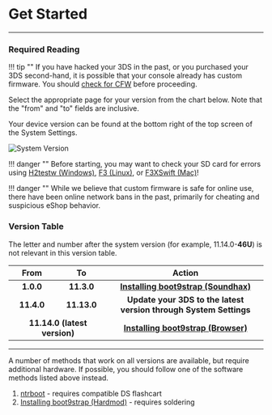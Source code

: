 # Get Started
---

### Required Reading

!!! tip ""
    If you have hacked your 3DS in the past, or you purchased your 3DS second-hand, it is possible that your console already has custom firmware. You should [check for CFW](checking-for-cfw) before proceeding.

Select the appropriate page for your version from the chart below. Note that the "from" and "to" fields are inclusive.

Your device version can be found at the bottom right of the top screen of the System Settings.

<img src="docs/assets/img/screenshots/system-version.png" alt="System Version">

!!! danger ""
    Before starting, you may want to check your SD card for errors using [H2testw (Windows)](h2testw-(windows)), [F3 (Linux)](f3-(linux)), or [F3XSwift (Mac)](f3xswift-(mac))!

!!! danger ""
    While we believe that custom firmware is safe for online use, there have been online network bans in the past, primarily for cheating and suspicious eShop behavior.

### Version Table

The letter and number after the system version (for example, 11.14.0-**46U**) is not relevant in this version table.

<table>
  <colgroup>
    <col span="1" style="width: 10%;">
    <col span="1" style="width: 10%;">
    <col span="1" style="width: 40%;">
  </colgroup>
  <thead>
    <tr>
      <th style="text-align: center">From</th>
      <th style="text-align: center">To</th>
      <th style="text-align: center">Action</th>
    </tr>
  </thead>
  <tbody>
    <tr>
      <td style="text-align: center; font-weight: bold;">1.0.0</td>
      <td style="text-align: center; font-weight: bold;">11.3.0</td>
      <td style="text-align: center; font-weight: bold;"><a href="../installing-boot9strap-(soundhax)">Installing boot9strap (Soundhax)</a></td>
    </tr>
	<tr>
      <td style="text-align: center; font-weight: bold;">11.4.0</td>
      <td style="text-align: center; font-weight: bold;">11.13.0</td>
      <td style="text-align: center; font-weight: bold;">Update your 3DS to the latest version through System Settings</td>
    </tr>
    <tr>
      <td style="text-align: center; font-weight: bold;" colspan="2">11.14.0 (latest version)</td>
      <td style="text-align: center; font-weight: bold;"><a href="../installing-boot9strap-(browser)">Installing boot9strap (Browser)</a></td>
    </tr>
  </tbody>
</table>

---

A number of methods that work on all versions are available, but require additional hardware. If possible, you should follow one of the software methods listed above instead.

1. [ntrboot](ntrboot/ntrboot) - requires compatible DS flashcart
1. [Installing boot9strap (Hardmod)](installing-boot9strap-(hardmod)) - requires soldering
